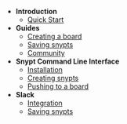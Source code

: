 * __Introduction__
    * [Quick Start](/)
* __Guides__    
    * [Creating a board](/docs/guides/creating_boards.md)   
    * [Saving snypts](/docs/guides/saving_snypts.md)   
    * [Community](/docs/guides/community.md)   
* __Snypt Command Line Interface__
    * [Installation](/docs/cli/installation.md)   
    * [Creating snypts](/docs/cli/creating_snypts.md) 
    * [Pushing to a board](/docs/cli/pushing_snypts.md) 
* __Slack__
    * [Integration](/docs/slack/integration.md)
    * [Saving snypts](/docs/slack/saving_snypts.md)    
